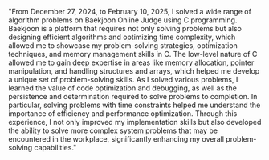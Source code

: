 "From December 27, 2024, to February 10, 2025, I solved a wide range of algorithm problems on Baekjoon Online Judge using C programming. 
Baekjoon is a platform that requires not only solving problems but also designing efficient algorithms and optimizing time complexity, which allowed me to showcase my problem-solving strategies, optimization techniques, and memory management skills in C. 
The low-level nature of C allowed me to gain deep expertise in areas like memory allocation, pointer manipulation, and handling structures and arrays, which helped me develop a unique set of problem-solving skills.
As I solved various problems, I learned the value of code optimization and debugging, as well as the persistence and determination required to solve problems to completion. 
In particular, solving problems with time constraints helped me understand the importance of efficiency and performance optimization. 
Through this experience, I not only improved my implementation skills but also developed the ability to solve more complex system problems that may be encountered in the workplace, significantly enhancing my overall problem-solving capabilities."
